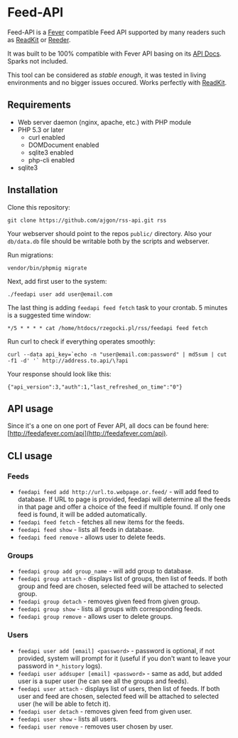 # Feed-API

Feed-API is a [Fever](http://feedafever.com/) compatible Feed API supported by many readers such as [ReadKit](http://readkitapp.com/) or [Reeder](http://reederapp.com/).

It was built to be 100% compatible with Fever API basing on its [API Docs](http://feedafever.com/api). Sparks not included.

This tool can be considered as _stable enough_, it was tested in living environments and no bigger issues occured. Works perfectly with [ReadKit](http://readkitapp.com/).

## Requirements

* Web server daemon (nginx, apache, etc.) with PHP module
* PHP 5.3 or later
    * curl enabled
    * DOMDocument enabled
    * sqlite3 enabled
    * php-cli enabled
* sqlite3

## Installation

Clone this repository:

    git clone https://github.com/ajgon/rss-api.git rss

Your webserver should point to the repos `public/` directory. Also your `db/data.db` file should be writable both by the scripts and webserver. 

Run migrations:

    vendor/bin/phpmig migrate

Next, add first user to the system:

    ./feedapi user add user@email.com

The last thing is adding `feedapi feed fetch` task to your crontab. 5 minutes is a suggested time window:

    */5 * * * * cat /home/htdocs/rzegocki.pl/rss/feedapi feed fetch

Run curl to check if everything operates smoothly:

    curl --data api_key=`echo -n "user@email.com:password" | md5sum | cut -f1 -d' '` http://address.to.api/\?api

Your response should look like this:

    {"api_version":3,"auth":1,"last_refreshed_on_time":"0"}

## API usage

Since it's a one on one port of Fever API, all docs can be found here: [http://feedafever.com/api](http://feedafever.com/api).

## CLI usage

### Feeds

* `feedapi feed add http://url.to.webpage.or.feed/` - will add feed to database. If URL to page is provided, feedapi will determine all the feeds in that page and offer a choice of the feed if multiple found. If only one feed is found, it will be added automatically.
* `feedapi feed fetch` - fetches all new items for the feeds.
* `feedapi feed show` - lists all feeds in database.
* `feedapi feed remove` - allows user to delete feeds.

### Groups

* `feedapi group add group_name` - will add group to database.
* `feedapi group attach` - displays list of groups, then list of feeds. If both group and feed are chosen, selected feed will be attached to selected group.
* `feedapi group detach` - removes given feed from given group.
* `feedapi group show` - lists all groups with corresponding feeds.
* `feedapi group remove` - allows user to delete groups.

### Users

* `feedapi user add [email] <password>` - password is optional, if not provided, system will prompt for it (useful if you don't want to leave your password in `*_history` logs).
* `feedapi user addsuper [email] <password>` - same as add, but added user is a super user (he can see all the groups and feeds).
* `feedapi user attach` - displays list of users, then list of feeds. If both user and feed are chosen, selected feed will be attached to selected user (he will be able to fetch it).
* `feedapi user detach` - removes given feed from given user.
* `feedapi user show` - lists all users.
* `feedapi user remove` - removes user chosen by user.
